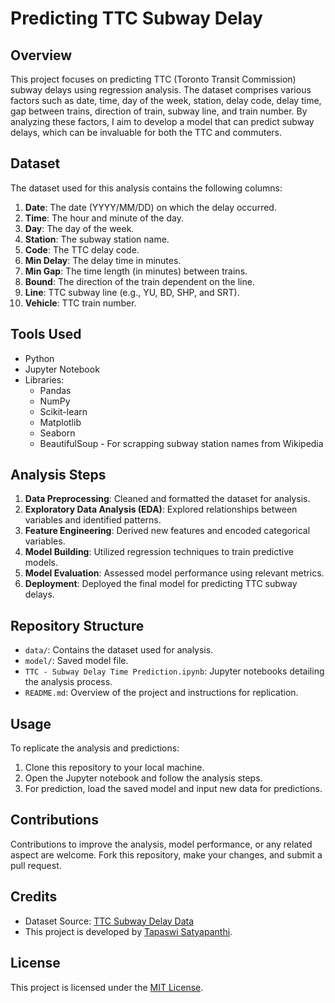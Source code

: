 # Predicting TTC Subway Delay

## Overview
This project focuses on predicting TTC (Toronto Transit Commission) subway delays using regression analysis. The dataset comprises various factors such as date, time, day of the week, station, delay code, delay time, gap between trains, direction of train, subway line, and train number. By analyzing these factors, I aim to develop a model that can predict subway delays, which can be invaluable for both the TTC and commuters.

## Dataset
The dataset used for this analysis contains the following columns:

1. **Date**: The date (YYYY/MM/DD) on which the delay occurred.
2. **Time**: The hour and minute of the day.
3. **Day**: The day of the week.
4. **Station**: The subway station name.
5. **Code**: The TTC delay code.
6. **Min Delay**: The delay time in minutes.
7. **Min Gap**: The time length (in minutes) between trains.
8. **Bound**: The direction of the train dependent on the line.
9. **Line**: TTC subway line (e.g., YU, BD, SHP, and SRT).
10. **Vehicle**: TTC train number.

## Tools Used
- Python
- Jupyter Notebook
- Libraries: 
  - Pandas
  - NumPy
  - Scikit-learn
  - Matplotlib
  - Seaborn
  - BeautifulSoup - For scrapping subway station names from Wikipedia

## Analysis Steps
1. **Data Preprocessing**: Cleaned and formatted the dataset for analysis.
2. **Exploratory Data Analysis (EDA)**: Explored relationships between variables and identified patterns.
3. **Feature Engineering**: Derived new features and encoded categorical variables.
4. **Model Building**: Utilized regression techniques to train predictive models.
5. **Model Evaluation**: Assessed model performance using relevant metrics.
6. **Deployment**: Deployed the final model for predicting TTC subway delays.

## Repository Structure
- `data/`: Contains the dataset used for analysis.
- `model/`: Saved model file.
- `TTC - Subway Delay Time Prediction.ipynb`: Jupyter notebooks detailing the analysis process.
- `README.md`: Overview of the project and instructions for replication.

## Usage
To replicate the analysis and predictions:

1. Clone this repository to your local machine.
2. Open the Jupyter notebook and follow the analysis steps.
3. For prediction, load the saved model and input new data for predictions.

## Contributions
Contributions to improve the analysis, model performance, or any related aspect are welcome. Fork this repository, make your changes, and submit a pull request.

## Credits
- Dataset Source: [TTC Subway Delay Data](https://www.toronto.ca/city-government/data-research-maps/open-data/open-data-catalogue/#a45bd45a-bc17-729d-eb9f-b57691291969)
- This project is developed by [Tapaswi Satyapanthi](https://www.linkedin.com/in/tapaswi-v-s/).

## License
This project is licensed under the [MIT License](LICENSE.txt).
